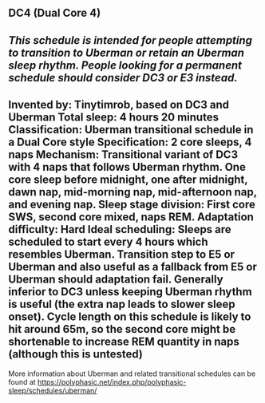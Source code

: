 DC4 (Dual Core 4)
-----------------------------------------------
*This schedule is intended for people attempting to transition to Uberman or retain an Uberman sleep rhythm. People looking for a permanent schedule should consider DC3 or E3 instead.*
-----------------------------------------------
**Invented by**: Tinytimrob, based on DC3 and Uberman
**Total sleep**: 4 hours 20 minutes
**Classification**: Uberman transitional schedule in a Dual Core style
**Specification**: 2 core sleeps, 4 naps
**Mechanism**: Transitional variant of DC3 with 4 naps that follows Uberman rhythm. One core sleep before midnight, one after midnight, dawn nap, mid-morning nap, mid-afternoon nap, and evening nap. Sleep stage division: First core SWS, second core mixed, naps REM.
**Adaptation difficulty**: Hard
**Ideal scheduling**: Sleeps are scheduled to start every 4 hours which resembles Uberman. Transition step to E5 or Uberman and also useful as a fallback from E5 or Uberman should adaptation fail. Generally inferior to DC3 unless keeping Uberman rhythm is useful (the extra nap leads to slower sleep onset). Cycle length on this schedule is likely to hit around 65m, so the second core might be shortenable to increase REM quantity in naps (although this is untested)
-----------------------------------------------
More information about Uberman and related transitional schedules can be found at <https://polyphasic.net/index.php/polyphasic-sleep/schedules/uberman/>
